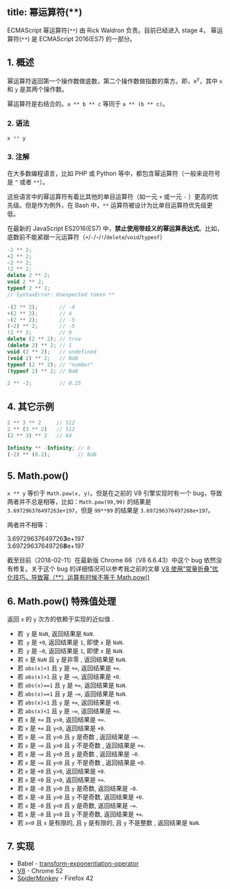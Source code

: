 title: 幂运算符(**)
---

ECMAScript 幂运算符(`**`) 由 Rick Waldron 负责。目前已经进入 stage 4， 幂运算符(`**`) 是 ECMAScript 2016(ES7) 的一部分。

## 1. 概述

幂运算符返回第一个操作数做底数，第二个操作数做指数的乘方。即，x<sup>y</sup>，其中 `x` 和 `y` 是其两个操作数。

幂运算符是右结合的。`a ** b ** c` 等同于 `a ** (b ** c)`。

### 2. 语法

```js
x ** y
```

### 3. 注解

在大多数编程语言，比如 PHP 或 Python 等中，都包含幂运算符（一般来说符号是 `^` 或者 `**`）。

这些语言中的幂运算符有着比其他的单目运算符（如一元 `+` 或一元 `-` ）更高的优先级。但是作为例外，在 Bash 中，`**` 运算符被设计为比单目运算符优先级更低。

在最新的 JavaScript ES2016(ES7) 中，**禁止使用带歧义的幂运算表达式**。比如，底数前不能紧跟一元运算符（`+`/`-`/`~`/`!`/`delete`/`void`/`typeof`）

```js
-2 ** 2;
+2 ** 2;
~2 ** 2;
!2 ** 2;
delete 2 ** 2;
void 2 ** 2;
typeof 2 ** 2;
// SyntaxError: Unexpected token **

-(2 ** 2);       // -4
+(2 ** 2);       // 4
~(2 ** 2);       // -5
(~2) ** 2;       // -5
!2 ** 2;         // 9
delete (2 ** 2); // true
(delete 2) ** 2; // 1
void (2 ** 2);   // undefined
(void 2) ** 2;   // NaN
typeof (2 ** 2); // "number"
(typeof 2) ** 2; // NaN

2 ** -2;         // 0.25
```

## 4. 其它示例

```js
2 ** 3 ** 2     // 512
2 ** (3 ** 2)   // 512
(2 ** 3) ** 2   // 64

Infinity ** -Infinity; // 0
(-2) ** (0.2);         // NaN
```

## 5. Math.pow()

`x ** y` 等价于 `Math.pow(x, y)`。但是在之前的 V8 引擎实现时有一个 bug，导致两者并不总是相等，比如：`Math.pow(99,99)` 的结果是 `3.697296376497263e+197`，但是 `99**99` 的结果是 `3.697296376497268e+197`。

两者并不相等：

3.69729637649726**3**e+197  
3.69729637649726**8**e+197

截至目前（2018-02-11）在最新版 Chrome 66（V8 6.6.43）中这个 bug 依然没有修复。关于这个 bug 的详细情况可以参考我之前的文章 [V8 使用“常量折叠”优化技巧，导致幂（**）运算有时候不等于 Math.pow()](https://zhuanlan.zhihu.com/p/25067384)

## 6. Math.pow() 特殊值处理

返回 `x` 的 `y` 次方的依赖于实现的近似值 .

- 若` y` 是 `NaN`, 返回结果是 `NaN`.
- 若` y` 是 `+0`, 返回结果是 `1`, 即使 `x` 是 `NaN`.
- 若` y` 是 `−0`, 返回结果是 `1`, 即使 `x` 是 `NaN`.
- 若 `x` 是 `NaN` 且 `y` 是非零 , 返回结果是 `NaN`.
- 若 `abs(x)>1` 且 `y` 是 `+∞`, 返回结果是 `+∞`.
- 若 `abs(x)>1` 且 `y` 是 `−∞`, 返回结果是 `+0`.
- 若 `abs(x)==1` 且 `y` 是 `+∞`, 返回结果是 `NaN`.
- 若 `abs(x)==1` 且 `y` 是 `−∞`, 返回结果是 `NaN`.
- 若 `abs(x)<1` 且 `y` 是 `+∞`, 返回结果是 `+0`.
- 若 `abs(x)<1` 且 `y` 是 `−∞`, 返回结果是 `+∞`.
- 若 `x` 是 `+∞` 且 `y>0`, 返回结果是 `+∞`.
- 若 `x` 是 `+∞` 且 `y<0`, 返回结果是 `+0`.
- 若 `x` 是 `−∞` 且 `y>0` 且 `y` 是奇数 , 返回结果是 `−∞`.
- 若 `x` 是 `−∞` 且 `y>0` 且 `y` 不是奇数 , 返回结果是 `+∞`.
- 若 `x` 是 `−∞` 且 `y<0` 且 `y` 是奇数 , 返回结果是 `−0`.
- 若 `x` 是 `−∞` 且 `y<0` 且 `y` 不是奇数 , 返回结果是 `+0`.
- 若 `x` 是 `+0` 且 `y>0`, 返回结果是 `+0`.
- 若 `x` 是 `+0` 且 `y<0`, 返回结果是 `+∞`.
- 若 `x` 是 `−0` 且 `y>0` 且 `y` 是奇数, 返回结果是 `−0`.
- 若 `x` 是 `−0` 且 `y>0` 且 `y` 不是奇数, 返回结果是 `+0`.
- 若 `x` 是 `−0` 且 `y<0` 且 `y` 是奇数, 返回结果是 `−∞`.
- 若 `x` 是 `−0` 且 `y<0` 且 `y` 不是奇数, 返回结果是 `+∞`.
- 若 `x<0` 且 `x` 是有限的, 且 `y` 是有限的, 且 `y` 不是整数 , 返回结果是 `NaN`.

## 7. 实现

- Babel - [transform-exponentiation-operator](https://babeljs.io/docs/plugins/transform-exponentiation-operator/)
- [V8](https://code.google.com/p/v8/issues/detail?id=3915) - Chrome 52
- [SpiderMonkey](https://bugzilla.mozilla.org/show_bug.cgi?id=1135708) - Firefox 42
